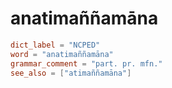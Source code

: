 # anatimaññamāna

``` toml
dict_label = "NCPED"
word = "anatimaññamāna"
grammar_comment = "part. pr. mfn."
see_also = ["atimaññamāna"]
```


